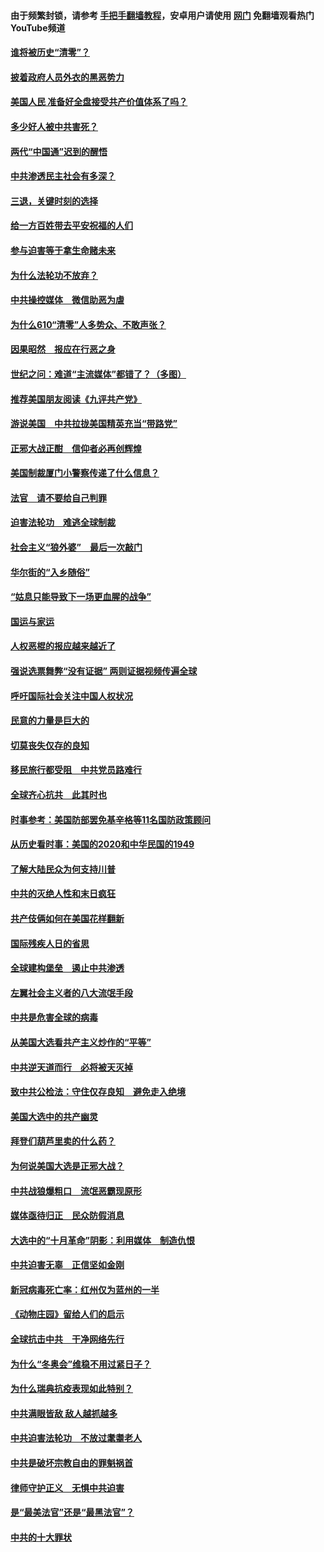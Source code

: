 #### 由于频繁封锁，请参考 [手把手翻墙教程](https://github.com/gfw-breaker/guides/wiki/)，安卓用户请使用 [网门](https://github.com/gfw-breaker/nogfw/blob/master/dl.md?t=01031400) 免翻墙观看热门YouTube频道 

#### [谁将被历史“清零”？](../pages/251/417485.md?t=01031400) 

#### [披着政府人员外衣的黑恶势力](../pages/251/417442.md?t=01031400) 

#### [美国人民 准备好全盘接受共产价值体系了吗？](../pages/251/417491.md?t=01031400) 

#### [多少好人被中共害死？](../pages/251/417144.md?t=01031400) 

#### [两代“中国通”迟到的醒悟](../pages/251/417064.md?t=01031400) 

#### [中共渗透民主社会有多深？](../pages/251/417063.md?t=01031400) 

#### [三退，关键时刻的选择](../pages/251/416969.md?t=01031400) 

#### [给一方百姓带去平安祝福的人们](../pages/251/416941.md?t=01031400) 

#### [参与迫害等于拿生命赌未来](../pages/251/416856.md?t=01031400) 

#### [为什么法轮功不放弃？](../pages/251/416864.md?t=01031400) 

#### [中共操控媒体　微信助恶为虐](../pages/251/416724.md?t=01031400) 

#### [为什么610“清零”人多势众、不敢声张？](../pages/251/416632.md?t=01031400) 

#### [因果昭然　报应在行恶之身](../pages/251/416582.md?t=01031400) 

#### [世纪之问：难道“主流媒体”都错了？（多图）](../pages/251/416571.md?t=01031400) 

#### [推荐美国朋友阅读《九评共产党》](../pages/251/416510.md?t=01031400) 

#### [游说美国　中共拉拢美国精英充当“带路党”](../pages/251/416529.md?t=01031400) 

#### [正邪大战正酣　信仰者必再创辉煌](../pages/251/416433.md?t=01031400) 

#### [美国制裁厦门小警察传递了什么信息？](../pages/251/416432.md?t=01031400) 

#### [法官　请不要给自己判罪](../pages/251/416379.md?t=01031400) 

#### [迫害法轮功　难逃全球制裁](../pages/251/416380.md?t=01031400) 

#### [社会主义“狼外婆”　最后一次敲门](../pages/251/416394.md?t=01031400) 

#### [华尔街的“入乡随俗”](../pages/251/416395.md?t=01031400) 

#### [“姑息只能导致下一场更血腥的战争”](../pages/251/416223.md?t=01031400) 

#### [国运与家运](../pages/251/416224.md?t=01031400) 

#### [人权恶棍的报应越来越近了](../pages/251/416276.md?t=01031400) 

#### [强说选票舞弊“没有证据” 两则证据视频传遍全球](../pages/251/416227.md?t=01031400) 

#### [呼吁国际社会关注中国人权状况](../pages/251/416135.md?t=01031400) 

#### [民意的力量是巨大的](../pages/251/416222.md?t=01031400) 

#### [切莫丧失仅存的良知](../pages/251/416134.md?t=01031400) 

#### [移民旅行都受阻　中共党员路难行](../pages/251/416033.md?t=01031400) 

#### [全球齐心抗共　此其时也](../pages/251/415989.md?t=01031400) 

#### [时事参考：美国防部罢免基辛格等11名国防政策顾问](../pages/251/415970.md?t=01031400) 

#### [从历史看时事：美国的2020和中华民国的1949](../pages/251/415949.md?t=01031400) 

#### [了解大陆民众为何支持川普](../pages/251/415950.md?t=01031400) 

#### [中共的灭绝人性和末日疯狂](../pages/251/415944.md?t=01031400) 

#### [共产伎俩如何在美国花样翻新](../pages/251/415908.md?t=01031400) 

#### [国际残疾人日的省思](../pages/251/415849.md?t=01031400) 

#### [全球建构堡垒　遏止中共渗透](../pages/251/415850.md?t=01031400) 

#### [左翼社会主义者的八大流氓手段](../pages/251/415802.md?t=01031400) 

#### [中共是危害全球的病毒](../pages/251/415569.md?t=01031400) 

#### [从美国大选看共产主义炒作的“平等”](../pages/251/415654.md?t=01031400) 

#### [中共逆天道而行　必将被天灭掉](../pages/251/415626.md?t=01031400) 

#### [致中共公检法：守住仅存良知　避免走入绝境](../pages/251/415627.md?t=01031400) 

#### [美国大选中的共产幽灵](../pages/251/415618.md?t=01031400) 

#### [拜登们葫芦里卖的什么药？](../pages/251/415531.md?t=01031400) 

#### [为何说美国大选是正邪大战？](../pages/251/415530.md?t=01031400) 

#### [中共战狼爆粗口　流氓恶霸现原形](../pages/251/415426.md?t=01031400) 

#### [媒体亟待归正　民众防假消息](../pages/251/415402.md?t=01031400) 

#### [大选中的“十月革命”阴影：利用媒体　制造仇恨](../pages/251/415334.md?t=01031400) 

#### [中共迫害无辜　正信坚如金刚](../pages/251/415307.md?t=01031400) 

#### [新冠病毒死亡率：红州仅为蓝州的一半](../pages/251/415164.md?t=01031400) 

#### [《动物庄园》留给人们的启示](../pages/251/415178.md?t=01031400) 

#### [全球抗击中共　干净网络先行](../pages/251/415096.md?t=01031400) 

#### [为什么“冬奥会”维稳不用过紧日子？](../pages/251/414949.md?t=01031400) 

#### [为什么瑞典抗疫表现如此特别？](../pages/251/414950.md?t=01031400) 

#### [中共满眼皆敌 敌人越抓越多](../pages/251/415053.md?t=01031400) 

#### [中共迫害法轮功　不放过耄耋老人](../pages/251/414994.md?t=01031400) 

#### [中共是破坏宗教自由的罪魁祸首](../pages/251/414901.md?t=01031400) 

#### [律师守护正义　无惧中共迫害](../pages/251/414900.md?t=01031400) 

#### [是“最美法官”还是“最黑法官”？](../pages/251/414885.md?t=01031400) 

#### [中共的十大罪状](../pages/251/414772.md?t=01031400) 

